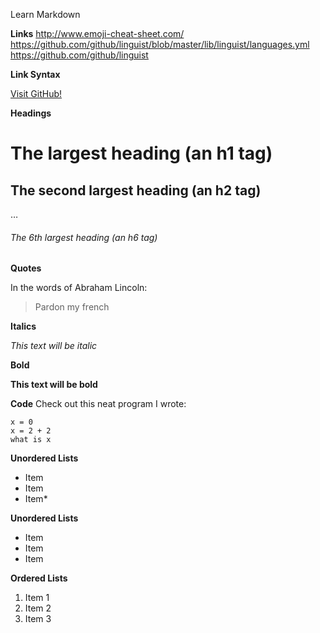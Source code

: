 Learn Markdown

**Links**
http://www.emoji-cheat-sheet.com/
https://github.com/github/linguist/blob/master/lib/linguist/languages.yml
https://github.com/github/linguist

**Link Syntax**

[Visit GitHub!](www.github.com)


**Headings**

# The largest heading (an h1 tag)
## The second largest heading (an h2 tag)
…
###### The 6th largest heading (an h6 tag)

**Quotes**

In the words of Abraham Lincoln:

> Pardon my french

**Italics**

*This text will be italic*

**Bold**

**This text will be bold**

**Code**
Check out this neat program I wrote:

```
x = 0
x = 2 + 2
what is x
```
**Unordered Lists**

* Item 
* Item
* Item* 

**Unordered Lists**

- Item
- Item
- Item

**Ordered Lists**
1. Item 1
2. Item 2
3. Item 3
